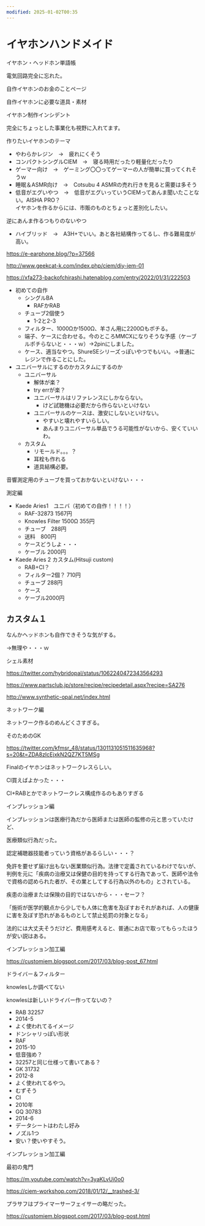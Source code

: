 ```yaml
---
modified: 2025-01-02T00:35
---
```

# イヤホンハンドメイド

イヤホン・ヘッドホン単語帳

電気回路完全に忘れた。

自作イヤホンのお金のことページ

自作イヤホンに必要な道具・素材

イヤホン制作インシデント

完全にちょっとした事業化も視野に入れてます。

作りたいイヤホンのテーマ

- やわらかレジン　→　疲れにくそう  
- コンパクトシングルCIEM　→　寝る時用だったり軽量化だったり  
- ゲーマー向け　→　ゲーミング〇〇ってゲーマーの人が簡単に買ってくれそうｗ  
- 睡眠＆ASMR向け　→　Cotsubu 4 ASMRの売れ行きを見ると需要は多そう  
- 低音がエグいやつ　→　低音がエグいっていうCIEMってあんま聞いたことない。AISHA PRO？  
イヤホンを作るからには、市販のものとちょっと差別化したい。  

逆にあんま作るつもりのないやつ

- ハイブリッド　→　A3H+でいい。あと各社結構作ってるし、作る難易度が高い。

https://e-earphone.blog/?p=37566

http://www.geekcat-k.com/index.php/ciem/diy-iem-01

https://xfa273-backofchirashi.hatenablog.com/entry/2022/01/31/222503

- 初めての自作
    - シングルBA
        - RAFかRAB
    - チューブ2個使う
        - 1-2と2-3
    - フィルター、1000Ωか1500Ω、羊さん用に2200Ωもポチる。
    - 端子、ケースに合わせる。今のところMMCXになりそうな予感（ケーブルポチらないと・・・ｗ）→2pinにしました。
    - ケース、適当なやつ。ShureSEシリーズっぽいやつでもいい。→普通にレジンで作ることにした。
- ユニバーサルにするのかカスタムにするのか
    - ユニバーサル
        - 解体が楽？
        - try errが楽？
        - ユニバーサルはリファレンスにしかならない。
            - けど試聴機は必要だから作らないといけない
        - ユニバーサルのケースは、激安にしないといけない。
            - やすいと壊れやすいらしい。
            - あんまりユニバーサル単品でうる可能性がないから、安くていいわ。
    - カスタム
        - リモールド。。。？
        - 耳栓も作れる
        - 道具結構必要。

音響測定用のチューブを買っておかないといけない・・・

測定編

- Kaede Aries1　ユニバ（初めての自作！！！！）
    - RAF-32873 1567円
    - Knowles Filter 1500Ω 355円
    - チューブ　288円
    - 送料　800円
    - ケースどうしよ・・・
    - ケーブル 2000円
- Kaede Aries 2 カスタム(Hitsuji custom)
    - RAB+CI？
    - フィルター2個？ 710円
    - チューブ 288円
    - ケース
    - ケーブル2000円

## カスタム１

なんかヘッドホンも自作できそうな気がする。

→無理や・・・ｗ

シェル素材

https://twitter.com/hybridopal/status/1062240472343564293

https://www.partsclub.jp/store/recipe/recipedetail.aspx?recipe=SA276

http://www.synthetic-opal.net/index.html

ネットワーク編

ネットワーク作るのめんどくさすぎる。

そのためのGK

https://twitter.com/kfmsr_48/status/1301131051511635968?s=20&t=ZDA8zIcEjxkN2QZ7KT5MSg

Finalのイヤホンはネットワークレスらしい。

CI買えばよかった・・・

CI+RABとかでネットワークレス構成作るのもありすぎる

インプレッション編

インプレッションは医療行為だから医師または医師の監修の元と思っていたけど、

医療類似行為だった。

認定補聴器技能者っていう資格があるらしい・・・？

免許を要せず届け出もない医業類似行為。法律で定義されているわけでないが、判例を元に「疾病の治療又は保健の目的を持ってする行為であって、医師や法令で資格の認められた者が、その業としてする行為以外のもの」とされている。

疾患の治療または保険の目的ではないから・・・セーフ？

「施術が医学的観点から少しでも人体に危害を及ぼすおそれがあれば、人の健康に害を及ぼす恐れがあるものとして禁止処罰の対象となる」

法的には大丈夫そうだけど、費用感考えると、普通にお店で取ってもらったほうが安い説はある。

インプレッション加工編

https://customiem.blogspot.com/2017/03/blog-post_67.html

ドライバー＆フィルター

knowlesしか調べてない

knowlesは新しいドライバー作ってないの？

- RAB 32257  
- 2014-5  
- よく使われてるイメージ  
- ドンシャリっぽい形状  
- RAF  
- 2015-10  
- 低音強め？  
- 32257と同じ仕様って書いてある？  
- GK 31732  
- 2012-8  
- よく使われてるやつ。  
- むずそう  
- CI  
- 2010年  
- GQ 30783  
- 2014-6  
- データシートはわたし好み  
- ノズル1つ  
- 安い？使いやすそう。  

インプレッション加工編

最初の鬼門

https://m.youtube.com/watch?v=3yaKLvUi0o0

https://ciem-workshop.com/2018/01/12/__trashed-3/

プラサフはプライマーサーフェイサーの略だった。

https://customiem.blogspot.com/2017/03/blog-post.html
